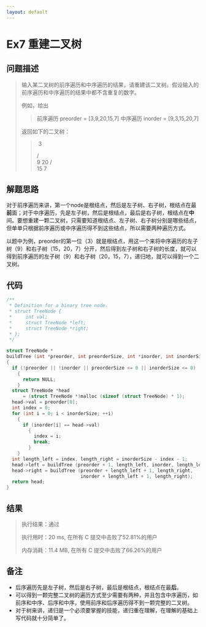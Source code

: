 ```yaml
---
layout: default
---
```


# Ex7 重建二叉树

## 问题描述

> 输入某二叉树的前序遍历和中序遍历的结果，请重建该二叉树。假设输入的前序遍历和中序遍历的结果中都不含重复的数字。
>
> 例如，给出
>
> > 前序遍历 preorder = [3,9,20,15,7]
> > 中序遍历 inorder = [9,3,15,20,7]
>
> 返回如下的二叉树：
>
> > ​    3
> >
> >    / \
> >   9  20
> >     /  \
> >    15   7

## 解题思路

对于前序遍历来讲，第一个node是根结点，然后是左子树、右子树，根结点在最**前**面；对于中序遍历，先是左子树，然后是根结点，最后是右子树，根结点在**中**间。要想重建一颗二叉树，只需要知道根结点、左子树、右子树分别是哪些结点，但单单只根据前序遍历或中序遍历得不到这些结点，所以需要两种遍历方式。

以题中为例，preorder的第一位（3）就是根结点，用这一个来将中序遍历的左子树（9）和右子树（15，20，7）分开，然后得到左子树和右子树的长度，就可以得到前序遍历的左子树（9）和右子树（20，15，7），递归地，就可以得到一个二叉树。

## 代码

```c
/**
 * Definition for a binary tree node.
 * struct TreeNode {
 *     int val;
 *     struct TreeNode *left;
 *     struct TreeNode *right;
 * };
 */

struct TreeNode *
buildTree (int *preorder, int preorderSize, int *inorder, int inorderSize)
{
  if (!preorder || !inorder || preorderSize <= 0 || inorderSize <= 0)
    {
      return NULL;
    }
  struct TreeNode *head
      = (struct TreeNode *)malloc (sizeof (struct TreeNode) * 1);
  head->val = preorder[0];
  int index = 0;
  for (int i = 0; i < inorderSize; ++i)
    {
      if (inorder[i] == head->val)
        {
          index = i;
          break;
        }
    }
  int length_left = index, length_right = inorderSize - index - 1;
  head->left = buildTree (preorder + 1, length_left, inorder, length_left);
  head->right = buildTree (preorder + length_left + 1, length_right,
                           inorder + length_left + 1, length_right);
  return head;
}
```

## 结果

> 执行结果：通过
>
> 执行用时：20 ms, 在所有 C 提交中击败了52.81%的用户
>
> 内存消耗：11.4 MB, 在所有 C 提交中击败了66.26%的用户

## 备注

- 后序遍历先是左子树，然后是右子树，最后是根结点，根结点在最**后**。
- 可以得到一颗完整二叉树的遍历方式至少需要有两种，并且包含中序遍历，如前序和中序、后序和中序，使用前序和后序遍历得不到一颗完整的二叉树。
- 对于树来讲，递归是一个必须要掌握的技能，递归重在理解，在理解的基础上写代码就十分简单了。

